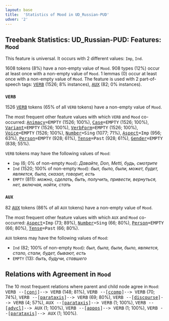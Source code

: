 ```yaml
---
layout: base
title:  'Statistics of Mood in UD_Russian-PUD'
udver: '2'
---
```


## Treebank Statistics: UD_Russian-PUD: Features: `Mood`

This feature is universal.
It occurs with 2 different values: `Imp`, `Ind`.

1608 tokens (8%) have a non-empty value of `Mood`.
908 types (12%) occur at least once with a non-empty value of `Mood`.
1 lemmas (0) occur at least once with a non-empty value of `Mood`.
The feature is used with 2 part-of-speech tags: <tt><a href="ru_pud-pos-VERB.html">VERB</a></tt> (1526; 8% instances), <tt><a href="ru_pud-pos-AUX.html">AUX</a></tt> (82; 0% instances).

### `VERB`

1526 <tt><a href="ru_pud-pos-VERB.html">VERB</a></tt> tokens (65% of all `VERB` tokens) have a non-empty value of `Mood`.

The most frequent other feature values with which `VERB` and `Mood` co-occurred: <tt><a href="ru_pud-feat-Animacy.html">Animacy</a></tt><tt>=EMPTY</tt> (1526; 100%), <tt><a href="ru_pud-feat-Case.html">Case</a></tt><tt>=EMPTY</tt> (1526; 100%), <tt><a href="ru_pud-feat-Variant.html">Variant</a></tt><tt>=EMPTY</tt> (1526; 100%), <tt><a href="ru_pud-feat-VerbForm.html">VerbForm</a></tt><tt>=EMPTY</tt> (1526; 100%), <tt><a href="ru_pud-feat-Voice.html">Voice</a></tt><tt>=EMPTY</tt> (1526; 100%), <tt><a href="ru_pud-feat-Number.html">Number</a></tt><tt>=Sing</tt> (1077; 71%), <tt><a href="ru_pud-feat-Aspect.html">Aspect</a></tt><tt>=Imp</tt> (956; 63%), <tt><a href="ru_pud-feat-Person.html">Person</a></tt><tt>=EMPTY</tt> (928; 61%), <tt><a href="ru_pud-feat-Tense.html">Tense</a></tt><tt>=Past</tt> (928; 61%), <tt><a href="ru_pud-feat-Gender.html">Gender</a></tt><tt>=EMPTY</tt> (838; 55%).

`VERB` tokens may have the following values of `Mood`:

* `Imp` (6; 0% of non-empty `Mood`): <em>Давайте, Don, Metti, будь, смотрите</em>
* `Ind` (1520; 100% of non-empty `Mood`): <em>был, было, были, может, будет, является, была, сказал, говорит, есть</em>
* `EMPTY` (811): <em>можно, сделать, быть, получить, привести, вернуться, нет, включая, найти, стать</em>

### `AUX`

82 <tt><a href="ru_pud-pos-AUX.html">AUX</a></tt> tokens (86% of all `AUX` tokens) have a non-empty value of `Mood`.

The most frequent other feature values with which `AUX` and `Mood` co-occurred: <tt><a href="ru_pud-feat-Aspect.html">Aspect</a></tt><tt>=Imp</tt> (73; 89%), <tt><a href="ru_pud-feat-Number.html">Number</a></tt><tt>=Sing</tt> (66; 80%), <tt><a href="ru_pud-feat-Person.html">Person</a></tt><tt>=EMPTY</tt> (66; 80%), <tt><a href="ru_pud-feat-Tense.html">Tense</a></tt><tt>=Past</tt> (66; 80%).

`AUX` tokens may have the following values of `Mood`:

* `Ind` (82; 100% of non-empty `Mood`): <em>был, была, были, было, является, стало, стали, будет, бывают, есть</em>
* `EMPTY` (13): <em>быть, будучи, ставшего</em>

## Relations with Agreement in `Mood`

The 10 most frequent relations where parent and child node agree in `Mood`:
<tt>VERB --[<tt><a href="ru_pud-dep-conj.html">conj</a></tt>]--> VERB</tt> (148; 81%),
<tt>VERB --[<tt><a href="ru_pud-dep-ccomp.html">ccomp</a></tt>]--> VERB</tt> (70; 74%),
<tt>VERB --[<tt><a href="ru_pud-dep-parataxis.html">parataxis</a></tt>]--> VERB</tt> (69; 80%),
<tt>VERB --[<tt><a href="ru_pud-dep-discourse.html">discourse</a></tt>]--> VERB</tt> (4; 57%),
<tt>AUX --[<tt><a href="ru_pud-dep-parataxis.html">parataxis</a></tt>]--> VERB</tt> (1; 100%),
<tt>VERB --[<tt><a href="ru_pud-dep-advcl.html">advcl</a></tt>]--> AUX</tt> (1; 100%),
<tt>VERB --[<tt><a href="ru_pud-dep-appos.html">appos</a></tt>]--> VERB</tt> (1; 100%),
<tt>VERB --[<tt><a href="ru_pud-dep-parataxis.html">parataxis</a></tt>]--> AUX</tt> (1; 100%).

